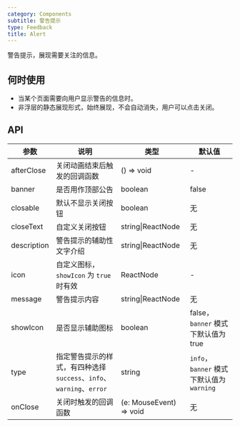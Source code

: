```yaml
---
category: Components
subtitle: 警告提示
type: Feedback
title: Alert
---
```


警告提示，展现需要关注的信息。

## 何时使用

- 当某个页面需要向用户显示警告的信息时。
- 非浮层的静态展现形式，始终展现，不会自动消失，用户可以点击关闭。

## API

| 参数 | 说明 | 类型 | 默认值 |
| --- | --- | --- | --- |
| afterClose | 关闭动画结束后触发的回调函数 | () => void | - |
| banner | 是否用作顶部公告 | boolean | false |
| closable | 默认不显示关闭按钮 | boolean | 无 |
| closeText | 自定义关闭按钮 | string\|ReactNode | 无 |
| description | 警告提示的辅助性文字介绍 | string\|ReactNode | 无 |
| icon | 自定义图标，`showIcon` 为 `true` 时有效 | ReactNode | - |
| message | 警告提示内容 | string\|ReactNode | 无 |
| showIcon | 是否显示辅助图标 | boolean | false，`banner` 模式下默认值为 true |
| type | 指定警告提示的样式，有四种选择 `success`、`info`、`warning`、`error` | string | `info`，`banner` 模式下默认值为 `warning` |
| onClose | 关闭时触发的回调函数 | (e: MouseEvent) => void | 无 |

